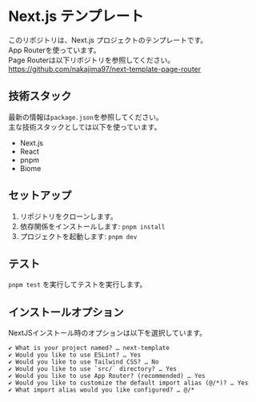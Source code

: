 # Next.js テンプレート

このリポジトリは、Next.js プロジェクトのテンプレートです。  
App Routerを使っています。  
Page Routerは以下リポジトリを参照してください。  
https://github.com/nakajima97/next-template-page-router

## 技術スタック
最新の情報は`package.json`を参照してください。  
主な技術スタックとしては以下を使っています。  

* Next.js
* React
* pnpm
* Biome

## セットアップ

1. リポジトリをクローンします。
2. 依存関係をインストールします: `pnpm install`
3. プロジェクトを起動します: `pnpm dev`

## テスト

`pnpm test` を実行してテストを実行します。

## インストールオプション
NextJSインストール時のオプションは以下を選択しています。
```
✔ What is your project named? … next-template
✔ Would you like to use ESLint? … Yes
✔ Would you like to use Tailwind CSS? … No
✔ Would you like to use `src/` directory? … Yes
✔ Would you like to use App Router? (recommended) … Yes
✔ Would you like to customize the default import alias (@/*)? … Yes
✔ What import alias would you like configured? … @/*
```
